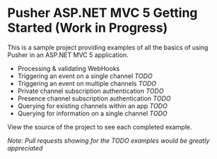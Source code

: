 # Pusher ASP.NET MVC 5 Getting Started (Work in Progress)

This is a sample project providing examples of all the basics of using Pusher in an ASP.NET MVC 5 application.

* Processing & validating WebHooks
* Triggering an event on a single channel *TODO*
* Triggering an event on multiple channels  *TODO*
* Private channel subscription authentication *TODO*
* Presence channel subscription authentication *TODO*
* Querying for existing channels within an app *TODO*
* Querying for information on a single channel *TODO*

View the source of the project to see each completed example.

*Note: Pull requests showing for the *TODO* examples would be greatly appreciated*
